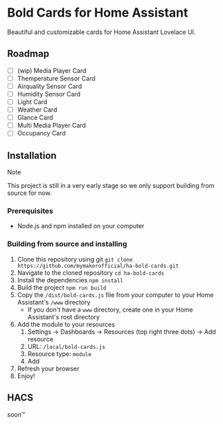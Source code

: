 # **Bold Cards** for Home Assistant
Beautiful and customizable cards for Home Assistant Lovelace UI.

## Roadmap

- [ ] (wip) Media Player Card
- [ ] Themperature Sensor Card
- [ ] Airquality Sensor Card
- [ ] Humidity Sensor Card
- [ ] Light Card
- [ ] Weather Card
- [ ] Glance Card
- [ ] Multi Media Player Card
- [ ] Occupancy Card

## Installation

> [!NOTE]
> This project is still in a very early stage so we only support building from source for now.

### Prerequisites
- Node.js and npm installed on your computer

### Building from source and installing
1. Clone this repository using git 
   `git clone https://github.com/mymakerofficial/ha-bold-cards.git`
2. Navigate to the cloned repository
   `cd ha-bold-cards`
3. Install the dependencies
   `npm install`
4. Build the project
   `npm run build`
5. Copy the `/dist/bold-cards.js` file from your computer to your Home Assistant's `/www` directory
    - If you don't have a `www` directory, create one in your Home Assistant's root directory
6. Add the module to your resources
   1. Settings -> Dashboards -> Resources (top right three dots) -> Add resource
   2. URL: `/local/bold-cards.js`
   3. Resource type: `module`
   4. Add
7. Refresh your browser
8. Enjoy!

## HACS
soon™
